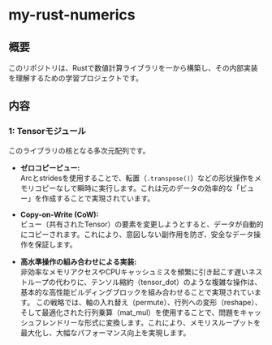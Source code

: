 # my-rust-numerics

## 概要
このリポジトリは、Rustで数値計算ライブラリを一から構築し、その内部実装を理解するための学習プロジェクトです。

## 内容
### 1: Tensorモジュール
このライブラリの核となる多次元配列です。

- **ゼロコピービュー:**  
  Arcとstridesを使用することで、転置（`.transpose()`）などの形状操作をメモリコピーなしで瞬時に実行します。これは元のデータの効率的な「ビュー」を作成することで実現されています。

- **Copy-on-Write (CoW):**  
  ビュー（共有されたTensor）の要素を変更しようとすると、データが自動的にコピーされます。これにより、意図しない副作用を防ぎ、安全なデータ操作を保証します。

- **高水準操作の組み合わせによる実装:**  
  非効率なメモリアクセスやCPUキャッシュミスを頻繁に引き起こす遅いネストループの代わりに、テンソル縮約（tensor_dot）のような複雑な操作は、基本的な高性能ビルディングブロックを組み合わせることで実現されています。
  この戦略では、軸の入れ替え（permute）、行列への変形（reshape）、そして最適化された行列乗算（mat_mul）を使用することで、問題をキャッシュフレンドリーな形式に変換します。これにより、メモリスループットを最大化し、大幅なパフォーマンス向上を実現します。
